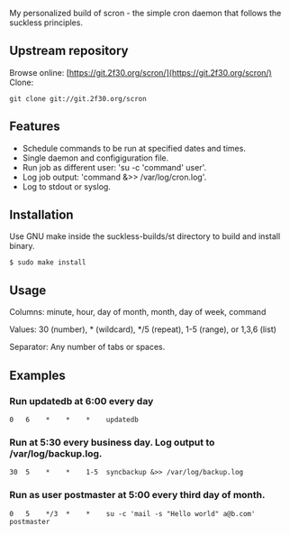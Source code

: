 My personalized build of scron - the simple cron daemon that follows the suckless principles.  

## Upstream repository
Browse online: [https://git.2f30.org/scron/](https://git.2f30.org/scron/)  
Clone:
```
git clone git://git.2f30.org/scron
```
## Features
- Schedule commands to be run at specified dates and times.
- Single daemon and configiguration file.
- Run job as different user: 'su -c 'command' user'.
- Log job output: 'command &>> /var/log/cron.log'.
- Log to stdout or syslog.

## Installation
Use GNU make inside the suckless-builds/st directory to build and install binary.
```
$ sudo make install
```
## Usage
Columns:
 minute, hour, day of month, month, day of week, command

Values:
 30 (number), * (wildcard), */5 (repeat), 1-5 (range), or 1,3,6 (list)

Separator:
 Any number of tabs or spaces.

## Examples
### Run updatedb at 6:00 every day
```
0   6    *    *    *    updatedb
```
### Run at 5:30 every business day. Log output to /var/log/backup.log.
```
30  5    *    *    1-5  syncbackup &>> /var/log/backup.log
```
### Run as user postmaster at 5:00 every third day of month.
```
0   5    */3  *    *    su -c 'mail -s "Hello world" a@b.com' postmaster
```
